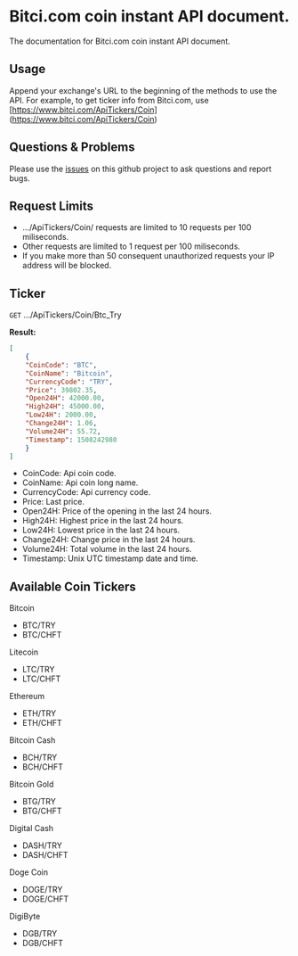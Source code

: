 # Bitci.com coin instant API document.
The documentation for Bitci.com coin instant API document.

## Usage
Append your exchange's URL to the beginning of the methods to use the API. For example, to get ticker info from Bitci.com, use [https://www.bitci.com/ApiTickers/Coin] (https://www.bitci.com/ApiTickers/Coin)

## Questions & Problems
Please use the [issues](https://github.com/BitciTeknoloji/coin-api-docs/issues) on this github project to ask questions and report bugs.

## Request Limits

* .../ApiTickers/Coin/ requests are limited to 10 requests per 100 miliseconds.
* Other requests are limited to 1 request per 100 miliseconds.
* If you make more than 50 consequent unauthorized requests your IP address will be blocked.

## Ticker

<code>GET</code> .../ApiTickers/Coin/Btc_Try

**Result:**
``` json
[
	{
	"CoinCode": "BTC",
	"CoinName": "Bitcoin",
	"CurrencyCode": "TRY",
	"Price": 39802.35,
	"Open24H": 42000.00,
	"High24H": 45000.00,
	"Low24H": 2000.00,
	"Change24H": 1.06,
	"Volume24H": 55.72,
	"Timestamp": 1508242980
	}
]
```
* CoinCode: Api coin code.
* CoinName: Api coin long name.
* CurrencyCode: Api currency code.
* Price: Last price.
* Open24H: Price of the opening in the last 24 hours.
* High24H: Highest price in the last 24 hours.
* Low24H: Lowest price in the last 24 hours.
* Change24H: Change price in the last 24 hours.
* Volume24H: Total volume in the last 24 hours.
* Timestamp: Unix UTC timestamp date and time.

## Available Coin Tickers

Bitcoin
*	BTC/TRY
*	BTC/CHFT

Litecoin
*	LTC/TRY
*	LTC/CHFT

Ethereum
*	ETH/TRY
*	ETH/CHFT

Bitcoin Cash
*	BCH/TRY
*	BCH/CHFT

Bitcoin Gold
*	BTG/TRY
*	BTG/CHFT

Digital Cash
*	DASH/TRY
*	DASH/CHFT

Doge Coin
*	DOGE/TRY
*	DOGE/CHFT

DigiByte
*	DGB/TRY
*	DGB/CHFT
